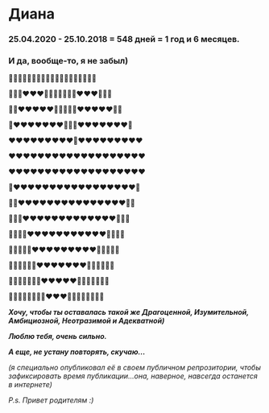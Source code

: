 # Диана

### 25.04.2020 - 25.10.2018 = 548 дней = 1 год и 6 месяцев. 
### И да, вообще-то, я не забыл)


💙💙💙💙💙💙💙💙💙💙💙💙💙💙💙💙💙💙💙

💙💙💙❤❤❤💙💙💙💙💙💙💙❤❤❤💙💙💙

💙💙❤❤❤❤❤💙💙💙💙💙❤❤❤❤❤💙💙

💙❤❤❤❤❤❤❤💙💙💙❤❤❤❤❤❤❤💙

❤❤❤❤❤❤❤❤❤💙❤❤❤❤❤❤❤❤❤

❤❤❤❤❤❤❤❤❤❤❤❤❤❤❤❤❤❤❤

❤❤❤❤❤❤❤❤❤❤❤❤❤❤❤❤❤❤❤

💙❤❤❤❤❤❤❤❤❤❤❤❤❤❤❤❤❤💙

💙💙❤❤❤❤❤❤❤❤❤❤❤❤❤❤❤💙💙

💙💙💙❤❤❤❤❤❤❤❤❤❤❤❤❤💙💙💙

💙💙💙💙❤❤❤❤❤❤❤❤❤❤❤💙💙💙💙

💙💙💙💙💙❤❤❤❤❤❤❤❤❤💙💙💙💙💙

💙💙💙💙💙💙❤❤❤❤❤❤❤💙💙💙💙💙💙

💙💙💙💙💙💙💙❤❤❤❤❤💙💙💙💙💙💙💙

💙💙💙💙💙💙💙💙❤❤❤💙💙💙💙💙💙💙💙


***Хочу, чтобы ты оставалась такой же Драгоценной, Изумительной, Амбициозной, Неотразимой и Адекватной)***

***Люблю тебя, очень сильно.***

***А еще, не устану повторять, скучаю...***

*(я специально опубликовал её в своем публичном репрозитории, чтобы зафиксировать время публикации...она, наверное, навсегда останется в интернете)*



*P.s. Привет родителям :)*
